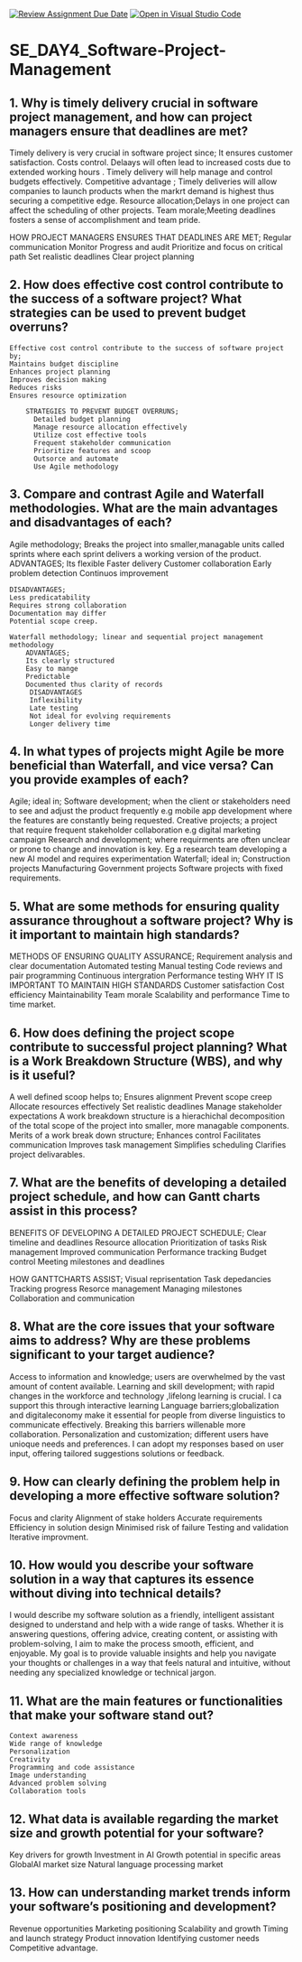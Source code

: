 [![Review Assignment Due Date](https://classroom.github.com/assets/deadline-readme-button-22041afd0340ce965d47ae6ef1cefeee28c7c493a6346c4f15d667ab976d596c.svg)](https://classroom.github.com/a/9pw6JKcu)
[![Open in Visual Studio Code](https://classroom.github.com/assets/open-in-vscode-2e0aaae1b6195c2367325f4f02e2d04e9abb55f0b24a779b69b11b9e10269abc.svg)](https://classroom.github.com/online_ide?assignment_repo_id=18701006&assignment_repo_type=AssignmentRepo)
# SE_DAY4_Software-Project-Management
## 1. Why is timely delivery crucial in software project management, and how can project managers ensure that deadlines are met?
Timely delivery is very crucial in software project since;
  It ensures customer satisfaction.
  Costs control. Delaays will often lead to increased costs due to extended working hours .
      Timely delivery will help manage and control budgets effectively.
  Competitive advantage ; Timely deliveries will allow companies to launch products when the markrt demand is highest  thus securing a competitive edge.
  Resource allocation;Delays in one project can affect the scheduling of other projects.
  Team morale;Meeting deadlines fosters a sense of accomplishment and team pride.

  HOW PROJECT MANAGERS ENSURES THAT DEADLINES ARE MET;
    Regular communication
    Monitor Progress and audit
    Prioritize and focus on critical path
    Set realistic deadlines 
    Clear project planning
    


## 2. How does effective cost control contribute to the success of a software project? What strategies can be used to prevent budget overruns?
    Effective cost control contribute to the success of software project by;
    Maintains budget discipline
    Enhances project planning
    Improves decision making
    Reduces risks
    Ensures resource optimization

        STRATEGIES TO PREVENT BUDGET OVERRUNS;
          Detailed budget planning
          Manage resource allocation effectively
          Utilize cost effective tools
          Frequent stakeholder communication
          Prioritize features and scoop
          Outsorce and automate
          Use Agile methodology
        
          

## 3. Compare and contrast Agile and Waterfall methodologies. What are the main advantages and disadvantages of each?
Agile methodology; Breaks the project into smaller,managable units called sprints where each sprint delivers a working version of the product.
  ADVANTAGES;
    Its flexible
    Faster delivery
    Customer collaboration
    Early problem detection
    Continuos improvement

    DISADVANTAGES;
    Less predicatability
    Requires strong collaboration
    Documentation may differ
    Potential scope creep.

    Waterfall methodology; linear and sequential project management methodology
        ADVANTAGES;
        Its clearly structured
        Easy to mange
        Predictable
        Documented thus clarity of records
         DISADVANTAGES
         Inflexibility
         Late testing
         Not ideal for evolving requirements
         Longer delivery time
         
## 4. In what types of projects might Agile be more beneficial than Waterfall, and vice versa? Can you provide examples of each?

  Agile; ideal in;
    Software development; when the client or stakeholders need to see and adjust the product frequently e.g mobile app development where the features are constantly being requested.
    Creative projects; a project that require frequent stakeholder collaboration e.g digital marketing campaign
    Research and development; where requirments are often unclear or prone to change and innovation is key. Eg a research team developing a new AI model and requires experimentation
     Waterfall; ideal in;
     Construction projects
     Manufacturing
     Government projects
     Software projects with fixed requirements.

## 5. What are some methods for ensuring quality assurance throughout a software project? Why is it important to maintain high standards?
METHODS OF ENSURING QUALITY ASSURANCE;
  Requirement analysis and clear documentation
  Automated testing
  Manual testing
  Code reviews and pair programming
  Continuous intergration
  Performance testing
    WHY IT IS IMPORTANT TO MAINTAIN HIGH STANDARDS
    Customer satisfaction
    Cost efficiency
    Maintainability
    Team morale
    Scalability and performance
    Time to time market.
## 6. How does defining the project scope contribute to successful project planning? What is a Work Breakdown Structure (WBS), and why is it useful?
A well defined scoop helps to;
   Ensures alignment
   Prevent scope creep
   Allocate resources effectively
   Set realistic deadlines
   Manage stakeholder expectations
     A work breakdown structure is a hierachichal decomposition of the total scope of the project into smaller, more managable components.
      Merits of a work break down structure;
        Enhances control
        Facilitates communication
        Improves task management
        Simplifies scheduling
        Clarifies project delivarables.
      
## 7. What are the benefits of developing a detailed project schedule, and how can Gantt charts assist in this process?
BENEFITS OF DEVELOPING A DETAILED PROJECT SCHEDULE;
  Clear timeline and deadlines
  Resource allocation
  Prioritization of tasks
  Risk management
  Improved communication
  Performance tracking
  Budget control
  Meeting milestones and deadlines

  HOW GANTTCHARTS ASSIST;
     Visual reprisentation
     Task depedancies
     Tracking progress
     Resorce management
     Managing milestones
     Collaboration and communication
## 8. What are the core issues that your software aims to address? Why are these problems significant to your target audience?
Access to information and knowledge; users are overwhelmed by the vast amount of content available.
Learning and skill development; with rapid changes in the workforce and technology ,lifelong learning is crucial. I ca support this through interactive learning
Language barriers;globalization and digitaleconomy make it essential for people from diverse linguistics to communicate effectively. Breaking this barriers willenable more collaboration.
Personalization and customization; different users have unioque needs and preferences. I can adopt my responses based on user input, offering tailored suggestions solutions or feedback.
## 9. How can clearly defining the problem help in developing a more effective software solution?
Focus and clarity
Alignment of stake holders
Accurate requirements
Efficiency in solution design
Minimised risk of failure
Testing and validation
Iterative improvment.
## 10. How would you describe your software solution in a way that captures its essence without diving into technical details?
  I would describe my software solution as a friendly, intelligent assistant designed to understand and help with a wide range of tasks. Whether it is  answering questions, offering advice, creating content, or assisting with problem-solving, I aim to make the process smooth, efficient, and enjoyable. My goal is to provide valuable insights and help you navigate your thoughts or challenges in a way that feels natural and intuitive, without needing any specialized knowledge or technical jargon.
## 11. What are the main features or functionalities that make your software stand out?
    Context awareness
    Wide range of knowledge
    Personalization
    Creativity
    Programming and code assistance
    Image understanding
    Advanced problem solving
    Collaboration tools
## 12. What data is available regarding the market size and growth potential for your software?
Key drivers for growth
Investment in AI
Growth potential in specific areas
GlobalAI market size
Natural language processing market
## 13. How can understanding market trends inform your software’s positioning and development?
Revenue opportunities
Marketing positioning
Scalability and growth
Timing and launch strategy
Product innovation
Identifying customer needs
Competitive advantage.

